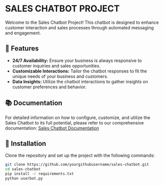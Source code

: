 # SALES CHATBOT PROJECT

Welcome to the Sales Chatbot Project! This chatbot is designed to enhance customer interaction and sales processes through automated messaging and engagement.

## 🚀 Features
- **24/7 Availability:** Ensure your business is always responsive to customer inquiries and sales opportunities.
- **Customizable Interactions:** Tailor the chatbot responses to fit the unique needs of your business and customers.
- **Data Insights:** Utilize the chatbot interactions to gather insights on customer preferences and behavior.

## 📚 Documentation
For detailed information on how to configure, customize, and utilize the Sales Chatbot to its full potential, please refer to our comprehensive documentation:
[Sales Chatbot Documentation](https://abdugafforovs.notion.site/SALES-CHATBOT-DOCUMENTATION-98a0ae9edb134e6597c70965440719c6?pvs=4)

## 🔧 Installation
Clone the repository and set up the project with the following commands:
```bash
git clone https://github.com/yourgithubusername/sales-chatbot.git
cd sales-chatbot
pip install -r requirements.txt
python userbot.py
